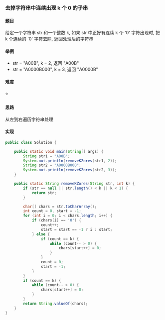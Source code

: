 ### 去掉字符串中连续出现 k 个 0 的子串

#### 题目
给定一个字符串 str 和一个整数 k, 如果 str 中正好有连续 k 个 '0' 字符出现时, 把 k 个连续的 '0' 字符去除, 返回处理后的字符串

#### 举例
- str = "A00B", k = 2, 返回 "A00B"
- str = "A0000B000", k = 3, 返回 "A0000B"

#### 难度
:star:

#### 思路
从左到右遍历字符串处理

#### 实现
```java
public class Solution {

    public static void main(String[] args) {
        String str1 = "A00B";
        System.out.println(removeKZores(str1, 2));
        String str2 = "A0000B000";
        System.out.println(removeKZores(str2, 3));
    }

    public static String removeKZores(String str, int k) {
        if (str == null || str.length() < k || k < 1) {
            return str;
        }

        char[] chars = str.toCharArray();
        int count = 0, start = -1;
        for (int i = 0; i < chars.length; i++) {
            if (chars[i] == '0') {
                count++;
                start = start == -1 ? i : start;
            } else {
                if (count == k) {
                    while (count-- > 0) {
                        chars[start++] = 0;
                    }
                }
                count = 0;
                start = -1;
            }
        }
        if (count == k) {
            while (count-- > 0) {
                chars[start++] = 0;
            }
        }
        return String.valueOf(chars);
    }
}
```
